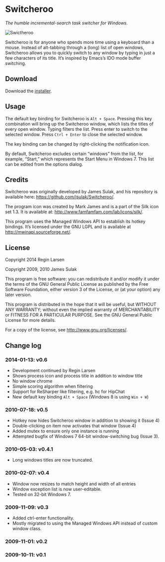 Switcheroo
==========

*The humble incremental-search task switcher for Windows.*

![Swictheroo](https://github.com/kvakulo/Switcheroo/raw/master/screenshot.png)

Switcheroo is for anyone who spends more time using a keyboard than a mouse.
Instead of alt-tabbing through a (long) list of open windows, Switcheroo allows
you to quickly switch to any window by typing in just a few characters of its title.
It’s inspired by Emacs’s IDO mode buffer switching.

Download
--------
Download the [installer](https://github.com/kvakulo/Switcheroo/releases/latest).

Usage
-----

The default key binding for Switcheroo is `Alt + Space`.  Pressing this key
combination will bring up the Switcheroo window, which lists the titles
of every open window.  Typing filters the list.  Press enter to switch
to the selected window.  Press `Ctrl + Enter` to close the selected window.

The key binding can be changed by right-clicking the notification icon. 

By default, Switcheroo excludes certain “windows” from the list, for example,
“Start,” which represents the Start Menu in Windows 7. This list can be edited
from the options dialog.

Credits
-------
Switcheroo was originally developed by James Sulak, and his repository is available here:
<https://github.com/jsulak/Switcheroo/>.

The program icon was created by Mark James and is a part of the Silk icon
set 1.3.  It is available at: <http://www.famfamfam.com/lab/icons/silk/>.
 
This program uses the Managed Windows API to establish its hotkey
bindings.  It’s licensed under the GNU LGPL and is available at
<http://mwinapi.sourceforge.net/>. 

License
-------

Copyright 2014 Regin Larsen

Copyright 2009, 2010 James Sulak

This program is free software: you can redistribute it and/or modify
it under the terms of the GNU General Public License as published by
the Free Software Foundation, either version 3 of the License, or
(at your option) any later version.

This program is distributed in the hope that it will be useful,
but WITHOUT ANY WARRANTY; without even the implied warranty of
MERCHANTABILITY or FITNESS FOR A PARTICULAR PURPOSE.  See the
GNU General Public License for more details.

For a copy of the license, see <http://www.gnu.org/licenses/>.

Change log
---------

### 2014-01-13: v0.6 ###
- Development continued by Regin Larsen
- Shows process icon and process title in addition to window title
- No window chrome
- Simple scoring algorithm when filtering
- Support for ReSharper like filtering, e.g. hc for HipChat
- New default key binding `Alt + Space` (Windows 8 is using `Win + W`)


### 2010-07-18: v0.5 ###
- Hotkey now hides Switcheroo window in addition to showing it (Issue 4)
- Double-clicking on item now activates that window (Issue 4)
- Added mutex to ensure only one instance is running
- Attempted bugfix of Windows 7 64-bit window-switching bug (Issue 3).

### 2010-05-03: v0.4.1 ###
- Long windows titles are now truncated.

### 2010-02-07: v0.4 ###
- Window now resizes to match height and width of all entries
- Window exception list is now user-editable.  
- Tested on 32-bit Windows 7.

### 2009-11-09: v0.3 ###
- Added ctrl-enter functionality.
- Mostly migrated to using the Managed Windows API instead of custom window class.

### 2009-11-01: v0.2 ###

### 2009-10-11: v0.1 ###

